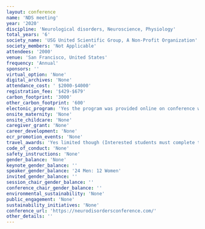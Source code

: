 ```yaml
---
layout: conference 
name: 'NDS meeting'
year: '2020'
discipline: 'Neurological disorders, Neuroscience, Physiology'
total_years: '6'
society_name: 'USG United Scientific Group, A Non-Profit Organization'
society_members: 'Not Applicable'
attendees: '2000'
venue: 'San Francisco, United States'
frequency: 'Annual'
sponsors: ''
virtual_option: 'None'
digital_archives: 'None'
attendance_cost: ' $2000-$4000'
registration_fee: '$429-$679'
carbon_footprint: '3000'
other_carbon_footprint: '600'
electonic_program: 'Yes the program was provided online on conference website.'
onsite_maternity: 'None'
onsite_childcare: 'None'
caregiver_grant: 'None'
career_development: 'None'
ecr_promotion_events: 'None'
travel_awards: 'Yes limited though (Interested students must complete the below application for the NDS-2020 Student Fellowship     Fellows are required to present a scientific poster. A poster title and abstract are due at the time of the application.     All applications will be reviewed by the scientific review committee and the accepted students will be notified quickly if they are accepted for the NDS-2020 Student Fellowship     Accepted NDS-2020 Student Fellows will receive a discounted conference rate upto 30percent waiver on registration fee, which must be paid before/by June 05, 2020.     Limited to 20 fellowship     All accepted NDS-2020 Student Fellows will be asked to help promote the conference onsite at their college, and throughout their social media networks.     Students not accepted for the NDS-2020 Student Fellowship, can register by paying full registration fee)'
code_of_conduct: 'None'
safety_instructions: 'None'
gender_balance: 'None'
keynote_gender_balance: ''
speaker_gender_balance: '24 Men: 12 Women'
invited_gender_balance: ''
session_chair_gender_balance: ''
conference_chair_gender_balance: ''
environmental_sustainability: 'None'
public_engagement: 'None'
sustainability_initiatives: 'None'
conference_url: 'https://neurodisordersconference.com/'
other_details: ''
---
```

